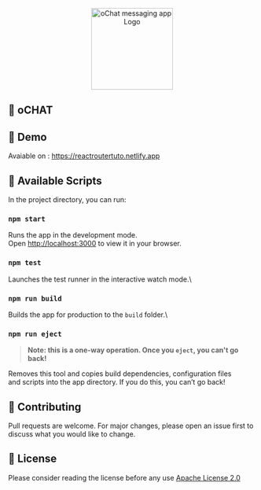 <div align="center" >
  <img alt="oChat messaging app Logo" style="height: 166px;" src="https://github.com/Oth-mane1/ochat/blob/master/src/images/ochat_logo_with_name.png" />
</div>

## 💬 oCHAT

## 🎲 Demo 
Avaiable on :  https://reactroutertuto.netlify.app

## 🧾 Available Scripts

In the project directory, you can run:

### `npm start`

Runs the app in the development mode.\
Open [http://localhost:3000](http://localhost:3000) to view it in your browser.

### `npm test`

Launches the test runner in the interactive watch mode.\

### `npm run build`

Builds the app for production to the `build` folder.\

### `npm run eject`

>**Note: this is a one-way operation. Once you `eject`, you can't go back!**

Removes this tool and copies build dependencies, configuration files\
and scripts into the app directory. If you do this, you can’t go back!

## 📝 Contributing
Pull requests are welcome. For major changes, please open an issue first to discuss what you would like to change.

## 🔑 License
Please consider reading the license before any use [Apache License 2.0](https://github.com/Oth-mane1/chatoo/blob/master/LICENCE)
